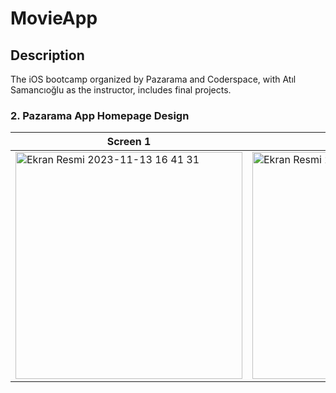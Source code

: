 # MovieApp


## Description
<p>The iOS bootcamp organized by Pazarama and Coderspace, with Atıl Samancıoğlu as the instructor, includes final projects.</p>


### 2. Pazarama App Homepage Design

| Screen 1 | Screen 2 | Screen 3 |
| ----------- | ---------------- | ---------------- |
| <img width="363" alt="Ekran Resmi 2023-11-13 16 41 31" src="https://github.com/samettigy/MovieAppFilter/assets/116752451/cb64c238-1b10-4ac8-9718-18f41d3d8224"> | <img width="363" alt="Ekran Resmi 2023-11-13 16 42 46" src="https://github.com/samettigy/MovieAppFilter/assets/116752451/01f50dc1-42ab-4e64-a86f-396a94d0b189"> | <img width="363" alt="Ekran Resmi 2023-11-13 16 45 13" src="https://github.com/samettigy/MovieAppFilter/assets/116752451/c0301ea2-53bb-4aaa-af74-76f91b0770bb"> |
